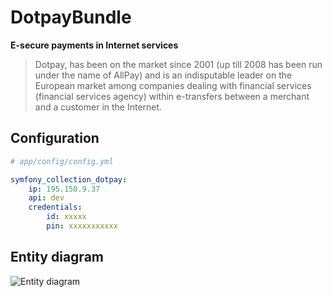 DotpayBundle
============

__E-secure payments in Internet services__


>Dotpay, has been on the market since 2001 (up till 2008 has been run under the name of AllPay) and is an indisputable leader on the European market among companies dealing with financial services (financial services agency) within e-transfers between a merchant and a customer in the Internet.

## Configuration


```yml
# app/config/config.yml

symfony_collection_dotpay:
    ip: 195.150.9.37
    api: dev
    credentials:
        id: xxxxx
        pin: xxxxxxxxxxx
```

## Entity diagram

![Entity diagram](https://github.com/SymfonyCollection/DotpayBundle/blob/master/src/SymfonyCollection/DotpayBundle/Resources/docs/payment.erd.png)



